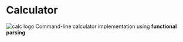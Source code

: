 # Calculator
![calc logo](https://i.pinimg.com/originals/43/28/c3/4328c30611e0c3a5556fa1d4cb35dae7.png "Logo Title Text 1")
Command-line calculator implementation using **functional parsing**